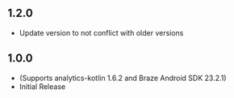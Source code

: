 ## 1.2.0
* Update version to not conflict with older versions

## 1.0.0
* (Supports analytics-kotlin 1.6.2 and Braze Android SDK 23.2.1)
* Initial Release
